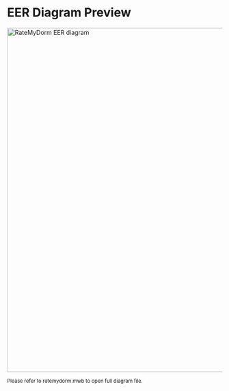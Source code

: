 # EER Diagram Preview #

<img width="804" alt="RateMyDorm EER diagram" src="https://user-images.githubusercontent.com/91427887/197943710-e17a8f90-e7c4-4dc2-bd24-8b6d2d78ddaa.png">

<small>Please refer to ratemydorm.mwb to open full diagram file.<small/>
